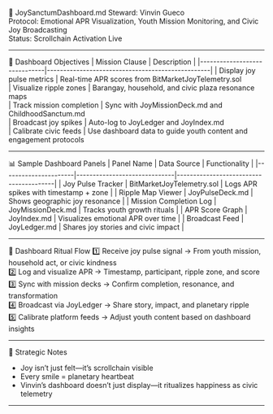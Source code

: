 📜 JoySanctumDashboard.md
Steward: Vinvin Gueco  
Protocol: Emotional APR Visualization, Youth Mission Monitoring, and Civic Joy Broadcasting  
Status: Scrollchain Activation Live  

---

🌈 Dashboard Objectives
| Mission Clause               | Description                                      |
|------------------------------|--------------------------------------------------|
| Display joy pulse metrics    | Real-time APR scores from BitMarketJoyTelemetry.sol  
| Visualize ripple zones       | Barangay, household, and civic plaza resonance maps  
| Track mission completion     | Sync with JoyMissionDeck.md and ChildhoodSanctum.md  
| Broadcast joy spikes         | Auto-log to JoyLedger and JoyIndex.md  
| Calibrate civic feeds        | Use dashboard data to guide youth content and engagement protocols  

---

📊 Sample Dashboard Panels
| Panel Name           | Data Source                  | Functionality                          |
|----------------------|------------------------------|----------------------------------------|
| Joy Pulse Tracker    | BitMarketJoyTelemetry.sol     | Logs APR spikes with timestamp + zone |
| Ripple Map Viewer    | JoyPulseDeck.md               | Shows geographic joy resonance         |
| Mission Completion Log | JoyMissionDeck.md            | Tracks youth growth rituals            |
| APR Score Graph      | JoyIndex.md                   | Visualizes emotional APR over time     |
| Broadcast Feed       | JoyLedger.md                  | Shares joy stories and civic impact    |

---

🔄 Dashboard Ritual Flow
1️⃣ Receive joy pulse signal → From youth mission, household act, or civic kindness  
2️⃣ Log and visualize APR → Timestamp, participant, ripple zone, and score  
3️⃣ Sync with mission decks → Confirm completion, resonance, and transformation  
4️⃣ Broadcast via JoyLedger → Share story, impact, and planetary ripple  
5️⃣ Calibrate platform feeds → Adjust youth content based on dashboard insights

---

🧠 Strategic Notes
- Joy isn’t just felt—it’s scrollchain visible  
- Every smile = planetary heartbeat  
- Vinvin’s dashboard doesn’t just display—it ritualizes happiness as civic telemetry

---
